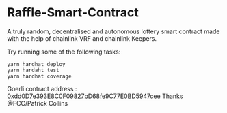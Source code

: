 # Raffle-Smart-Contract

A truly random, decentralised and autonomous lottery smart contract made with the help of chainlink VRF and chainlink Keepers.

Try running some of the following tasks:
```shell
yarn hardhat deploy
yarn hardaht test
yarn hardhat coverage
```
Goerli contract address : [0xdd0D7e393E8C0F09827bD68fe9C77E0BD5947cee](https://goerli.etherscan.io/address/0xdd0d7e393e8c0f09827bd68fe9c77e0bd5947cee#code)
Thanks @FCC/Patrick Collins
